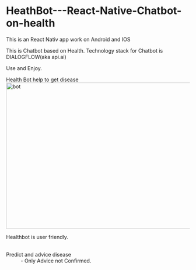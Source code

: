 # HeathBot---React-Native-Chatbot-on-health

This is an React Nativ app work on Android and IOS

This is Chatbot based on Health.
 Technology stack for Chatbot is DIALOGFLOW(aka api.ai)
 
Use and Enjoy.


Health Bot help to get disease
<img src="https://miro.medium.com/max/800/1*4QemAP2IzD_8ct2f3kySvg.jpeg" alt="bot" width="800" height="400" />


Healthbot is user friendly.
<br></br>
<dl>
  <dt>Predict and advice disease</dt>
  <dd> - Only Advice not Confirmed.</dd>
</dl>
